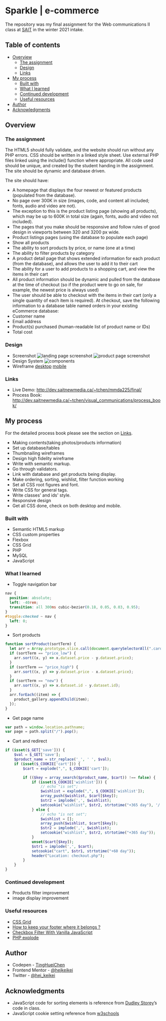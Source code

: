 # Sparkle | e-commerce

The repository was my final assignment for the Web communications II class at [SAIT](https://www.sait.ca/programs-and-courses/diplomas/new-media-production-and-design) in the winter 2021 intake.

## Table of contents

- [Overview](#overview)
  - [The assignment](#the-assignment)
  - [Design](#design)
  - [Links](#links)
- [My process](#my-process)
  - [Built with](#built-with)
  - [What I learned](#what-i-learned)
  - [Continued development](#continued-development)
  - [Useful resources](#useful-resources)
- [Author](#author)
- [Acknowledgments](#acknowledgments)

## Overview

### The assignment

The HTML5 should fully validate, and the website should run without any PHP errors. CSS should be written in a linked style sheet. Use external PHP files linked using the include() function where appropriate. All code used should be unique, and created by the student handing in the assignment. The site should be dynamic and database driven.

The site should have:

- A homepage that displays the four newest or featured products (populated from the database).
- No page over 300K in size (images, code, and content all included; fonts, audio and video are not).
- The exception to this is the product listing page (showing all products), which may be up to 600K in total size (again, fonts, audio and video not included).
- The pages that you make should be responsive and follow rules of good design in viewports between 320 and 3200 px wide.
- Product listings pages (using the database to populate each page)
- Show all products
- The ability to sort products by price, or name (one at a time)
- The ability to filter products by category
- A product detail page that shows extended information for each product (from the database), and allows the user to add it to their cart
- The ability for a user to add products to a shopping cart, and view the items in their cart
- All product information should be dynamic and pulled from the database at the time of checkout (so if the product were to go on sale, for example, the newest price is always used)
- The user should be able to checkout with the items in their cart (only a single quantity of each item is required). At checkout, save the following information to a database table named orders in your existing eCommerce database:
- Customer name
- Email address
- Product(s) purchased (human-readable list of product name or IDs)
- Total cost

### Design

- Screenshot
  ![landing page screenshot](design/screenshot/landingpage.png)
  ![product page screenshot](design/screenshot/ProductPage.png)
- Design System
  ![components](design/designSystem/designSystem_components.png)
- Wireframe
  [desktop](design/wireframe/sparkle_Desktop.pdf)
  [mobile](<design/wireframe/sparkle_Mobile(320px).pdf>)

### Links

- Live Demo: http://dev.saitnewmedia.ca/~tchen/mmda225/final/
- Process Book: http://dev.saitnewmedia.ca/~tchen/visual_communications/process_book/

## My process

For the detailed process book please see the section on [Links](#links).

- Making contents(taking photos/products information)
- Set up database/tables
- Thumbnailing wireframes
- Design high fidelity wireframe
- Write with semantic markup.
- Go through validators.
- Link with database and get products being display.
- Make ordering, sorting, wishlist, filter function working
- Set all CSS root figures and font.
- Write CSS for general tags.
- Write classes' and ids' style.
- Responsive design
- Get all CSS done, check on both desktop and mobile.

### Built with

- Semantic HTML5 markup
- CSS custom properties
- Flexbox
- CSS Grid
- PHP
- MySQL
- JavaScript

### What I learned

- Toggle navigation bar

```css
nav {
  position: absolute;
  left: -40rem;
  transition: all 300ms cubic-bezier(0.18, 0.05, 0.03, 0.95);
}
#toggle:checked ~ nav {
  left: 0;
}
```

- Sort products

```js
function sortProduct(sortTerm) {
  let arr = Array.prototype.slice.call(document.querySelectorAll(".card"), 0);
  if (sortTerm == "price_low") {
    arr.sort((x, y) => x.dataset.price - y.dataset.price);
  }
  if (sortTerm == "price_high") {
    arr.sort((x, y) => y.dataset.price - x.dataset.price);
  }
  if (sortTerm == "new") {
    arr.sort((x, y) => x.dataset.id - y.dataset.id);
  }
  arr.forEach((item) => {
    product_gallery.appendChild(item);
  });
}
```

- Get page name

```js
var path = window.location.pathname;
var page = path.split("/").pop();
```

- Cart and redirect

```php
if (isset($_GET['save'])) {
    $val = $_GET['save'];
    $product_name = str_replace('_', ' ', $val);
    if (isset($_COOKIE['cart'])) {
        $cart = explode(",", $_COOKIE['cart']);

        if (($key = array_search($product_name, $cart)) !== false) {
            if (isset($_COOKIE['wishlist'])) {
                // echo "is set";
                $wishlist = explode(",", $_COOKIE['wishlist']);
                array_push($wishlist, $cart[$key]);
                $str2 = implode(',', $wishlist);
                setcookie("wishlist", $str2, strtotime("+365 day"), '/');
            } else {
                // echo "is not set";
                $wishlist = [];
                array_push($wishlist, $cart[$key]);
                $str2 = implode(',', $wishlist);
                setcookie("wishlist", $str2, strtotime("+365 day"));
            }
            unset($cart[$key]);
            $str1 = implode(',', $cart);
            setcookie("cart", $str1, strtotime("+60 day"));
            header("Location: checkout.php");
        }
    }
}
```

### Continued development

- Products filter improvement
- image display improvement

### Useful resources

- [CSS Grid](https://css-tricks.com/snippets/css/complete-guide-grid/)
- [How to keep your footer where it belongs ?](https://www.freecodecamp.org/news/how-to-keep-your-footer-where-it-belongs-59c6aa05c59c/)
- [Checkbox Filter With Vanilla JavaScript](https://medium.com/swlh/building-a-checkbox-filter-with-vanilla-javascript-29153cf466bd)
- [PHP explode](https://www.php.net/manual/en/function.explode.php)

## Author

- Codepen - [TingHueiChen](https://codepen.io/TingHueiChen)
- Frontend Mentor - [@hejkeikei](https://www.frontendmentor.io/profile/hejkeikei)
- Twitter - [@hej_keikei](https://twitter.com/hej_keikei)

## Acknowledgments

- JavaScript code for sorting elements is reference from [Dudley Storey](https://thenewcode.com/)’s code in class.
- JavaScript cookie setting reference from [w3schools](w3schools.com)
